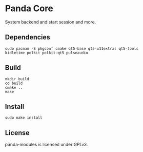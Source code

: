 # Panda Core

System backend and start session and more.

## Dependencies

```shell
sudo pacman -S pkgconf cmake qt5-base qt5-x11extras qt5-tools kidletime polkit polkit-qt5 pulseaudio
```

## Build

```shell
mkdir build
cd build
cmake ..
make
```

## Install

```shell
sudo make install
```

## License

panda-modules is licensed under GPLv3.

